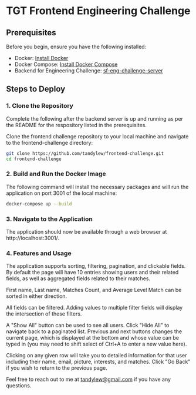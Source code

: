 # TGT Frontend Engineering Challenge

## Prerequisites

Before you begin, ensure you have the following installed:

- Docker: [Install Docker](https://docs.docker.com/get-docker/)
- Docker Compose: [Install Docker Compose](https://docs.docker.com/compose/install/)
- Backend for Engineering Challenge: [sf-eng-challenge-server](https://github.com/schmidtfutures/sf-eng-challenge-server)

## Steps to Deploy

### 1. Clone the Repository

Complete the following after the backend server is up and running as per the README for the respository listed in the prerequisites.

Clone the frontend challenge repository to your local machine and navigate to the frontend-challenge directory:

```bash
git clone https://github.com/tandylew/frontend-challenge.git
cd frontend-challenge
```

### 2. Build and Run the Docker Image

The following command will install the necessary packages and will run the application on port 3001 of the local machine:

```bash
docker-compose up --build
```

### 3. Navigate to the Application

The application should now be available through a web browser at http://localhost:3001/.

### 4. Features and Usage

The application supports sorting, filtering, pagination, and clickable fields. By default the page will have 10 entries showing users and their related fields, as well as aggregated fields related to their matches. 

First name, Last name, Matches Count, and Average Level Match can be sorted in either direction.

All fields can be filtered. Adding values to multiple filter fields will display the intersection of these filters.

A "Show All" button can be used to see all users. Click "Hide All" to navigate back to a paginated list. Previous and next buttons changes the current page, which is displayed at the bottom and whose value can be typed in (you may need to shift select of Ctrl+A to enter a new value here).

Clicking on any given row will take you to detailed information for that user including their name, email, picture, interests, and matches. Click "Go Back" if you wish to return to the previous page.

Feel free to reach out to me at tandylew@gmail.com if you have any questions.


